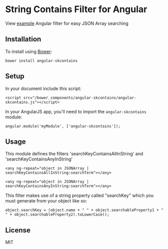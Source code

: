 # String Contains Filter for Angular

View [example](http://enzosv.github.io/angular-skcontains/)
Angular filter for easy JSON Array searching

## Installation

To install using [Bower](http://bower.io):

```
bower install angular-skcontains
```

## Setup

In your document include this script:

```
<script src="/bower_components/angular-skcontains/angular-skcontains.js"></script>
```

In your AngularJS app, you'll need to import the `angular-skcontains` module:

```
angular.module('myModule', ['angular-skcontains']);
```

## Usage

This module defines the filters 'searchKeyContainsAllInString' and 'searchKeyContainsAnyInString'

```
<any ng-repeat="object in JSONArray | searchKeyContainsAllInString:searchTerm"></any>

<any ng-repeat="object in JSONArray | searchKeyContainsAnyInString:searchTerm"></any>
```

This filter makes use of a string property called "searchKey" which you must generate from your object like so:

```
object.searchKey = (object.name + " " + object.searchableProperty1 + " " + object.searchableProperty2).toLowerCase();
```


## License

MIT